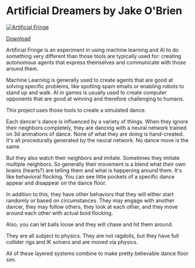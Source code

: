 # Artificial Dreamers by Jake O'Brien


[![Artificial Fringe](http://img.youtube.com/vi/vWFjrknq6Dk/0.jpg)](http://www.youtube.com/watch?v=vWFjrknq6Dk "Artificial Fringe")

[Download](https://jakeo.itch.io/artificial-fringe)

Artificial Fringe is an experiment in using machine learning and AI to do something very different than those tools are typically used for: creating autonomous agents that express themselves and communicate with those around them.

Machine Learning is generally used to create agents that are good at solving specific problems, like spotting spam emails or enabling robots to stand up and walk. AI in games is usually used to create computer opponents that are good at winning and therefore challenging to humans.

This project uses those tools to create a simulated dance. 

Each dancer's dance is influenced by a variety of things. When they ignore their neighbors completely, they are dancing with a neural network trained on 3d animations of dance. None of what they are doing is hand-created. It's all procedurally generated by the neural network. No dance move is the same. 

But they also watch their neighbors and imitate. Sometimes they imitate multiple neighbors. So generally their movement is a blend what their own brains (hearts?) are telling them and what is happening around them. It's like behavioral flocking. You can see little pockets of a specific dance appear and disappear on the dance floor.

In addition to this, they have other behaviors that they will either start randomly or based on circumstances. They may engage with another dancer, they may follow others, they look at each other, and they move around each other with actual boid flocking.

Also, you can let balls loose and they will chase and hit them around.

They are all subject to physics. They are not ragdolls, but they have full collider rigs and IK solvers and are moved via physics.

All of these layered systems combine to make pretty believable dance floor sim.
